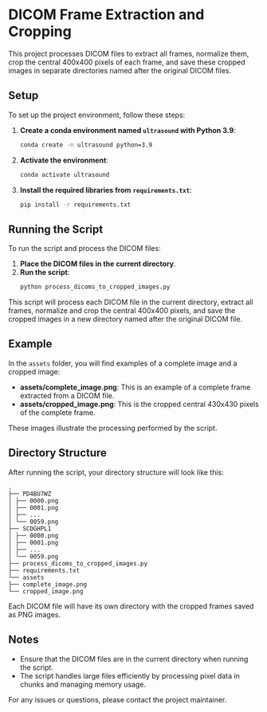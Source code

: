 # DICOM Frame Extraction and Cropping

This project processes DICOM files to extract all frames, normalize them, crop the central 400x400 pixels of each frame, and save these cropped images in separate directories named after the original DICOM files.

## Setup

To set up the project environment, follow these steps:

1. **Create a conda environment named `ultrasound` with Python 3.9**:
    ```bash
    conda create -n ultrasound python=3.9
    ```

2. **Activate the environment**:
    ```bash
    conda activate ultrasound
    ```

3. **Install the required libraries from `requirements.txt`**:
    ```bash
    pip install -r requirements.txt
    ```

## Running the Script

To run the script and process the DICOM files:

1. **Place the DICOM files in the current directory**.
2. **Run the script**:
    ```bash
    python process_dicoms_to_cropped_images.py
    ```

This script will process each DICOM file in the current directory, extract all frames, normalize and crop the central 400x400 pixels, and save the cropped images in a new directory named after the original DICOM file.

## Example

In the `assets` folder, you will find examples of a complete image and a cropped image:

- **assets/complete_image.png**: This is an example of a complete frame extracted from a DICOM file.
- **assets/cropped_image.png**: This is the cropped central 430x430 pixels of the complete frame.

These images illustrate the processing performed by the script.

## Directory Structure

After running the script, your directory structure will look like this:

```
.
├── PD4BU7WZ
│ ├── 0000.png
│ ├── 0001.png
│ ├── ...
│ └── 0059.png
├── SCDGHPL1
│ ├── 0000.png
│ ├── 0001.png
│ ├── ...
│ └── 0059.png
├── process_dicoms_to_cropped_images.py
├── requirements.txt
└── assets
├── complete_image.png
└── cropped_image.png
```

Each DICOM file will have its own directory with the cropped frames saved as PNG images.

## Notes

- Ensure that the DICOM files are in the current directory when running the script.
- The script handles large files efficiently by processing pixel data in chunks and managing memory usage.

For any issues or questions, please contact the project maintainer.
